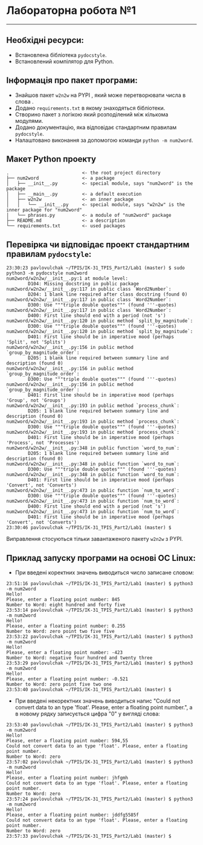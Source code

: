 # **Лабораторна робота №1**
---
## Необхідні ресурси: 
- Встановлена бібліотека `pydocstyle`.
- Встановлений компілятор для Python.

## Інформація про пакет програми:
* Знайшов пакет `w2n2w` на PYPI , який може перетворювати числа в слова .
* Додано `requirements.txt` в якому знаходяться бібліотеки.
* Створино пакет з логікою який розподілений між кількома модулями.
* Додано документацію, яка відповідає стандартним правилам `pydocstyle`.
* Налаштовано виконання за допомогою команди `python -m num2word`.

## Макет Python проекту
```text
.                           <- the root project directory
├── num2word                <- a package
│   ├── __init__.py         <- special module, says "num2word" is the package
│   ├── __main__.py         <- a default execution
│   ├── w2n2w               <- an inner package
│   │   └── __init__.py     <- special module, says "w2n2w" is the inner package for "num2word"
│   └── phrases.py          <- a module of "num2word" package
├── README.md               <- a description
└── requirements.txt        <- used packages
```

## Перевірка чи відповідає проект стандартним правилам `pydocstyle`:
```text
23:30:23 pavlovulchak ~/TPIS/IK-31_TPIS_Part2/Lab1 (master) $ sudo python3 -m pydocstyle num2word
num2word/w2n2w/__init__.py:1 at module level:
        D104: Missing docstring in public package
num2word/w2n2w/__init__.py:117 in public class `Word2Number`:
        D204: 1 blank line required after class docstring (found 0)
num2word/w2n2w/__init__.py:117 in public class `Word2Number`:
        D300: Use """triple double quotes""" (found '''-quotes)
num2word/w2n2w/__init__.py:117 in public class `Word2Number`:
        D400: First line should end with a period (not 's')
num2word/w2n2w/__init__.py:120 in public method `split_by_magnitude`:
        D300: Use """triple double quotes""" (found '''-quotes)
num2word/w2n2w/__init__.py:120 in public method `split_by_magnitude`:
        D401: First line should be in imperative mood (perhaps 'Split', not 'Splits')
num2word/w2n2w/__init__.py:156 in public method `group_by_magnitude_order`:
        D205: 1 blank line required between summary line and description (found 0)
num2word/w2n2w/__init__.py:156 in public method `group_by_magnitude_order`:
        D300: Use """triple double quotes""" (found '''-quotes)
num2word/w2n2w/__init__.py:156 in public method `group_by_magnitude_order`:
        D401: First line should be in imperative mood (perhaps 'Group', not 'Groups')
num2word/w2n2w/__init__.py:193 in public method `process_chunk`:
        D205: 1 blank line required between summary line and description (found 0)
num2word/w2n2w/__init__.py:193 in public method `process_chunk`:
        D300: Use """triple double quotes""" (found '''-quotes)
num2word/w2n2w/__init__.py:193 in public method `process_chunk`:
        D401: First line should be in imperative mood (perhaps 'Process', not 'Processes')
num2word/w2n2w/__init__.py:348 in public function `word_to_num`:
        D205: 1 blank line required between summary line and description (found 0)
num2word/w2n2w/__init__.py:348 in public function `word_to_num`:
        D300: Use """triple double quotes""" (found '''-quotes)
num2word/w2n2w/__init__.py:348 in public function `word_to_num`:
        D401: First line should be in imperative mood (perhaps 'Convert', not 'Converts')
num2word/w2n2w/__init__.py:473 in public function `num_to_word`:
        D300: Use """triple double quotes""" (found '''-quotes)
num2word/w2n2w/__init__.py:473 in public function `num_to_word`:
        D400: First line should end with a period (not 's')
num2word/w2n2w/__init__.py:473 in public function `num_to_word`:
        D401: First line should be in imperative mood (perhaps 'Convert', not 'Converts')
23:30:46 pavlovulchak ~/TPIS/IK-31_TPIS_Part2/Lab1 (master) $ 
```
Виправлення стосуються тільки завантаженого пакету `w2n2w` з PYPI.

## Приклад запуску програми на основі ОС Linux:
* При введені коректних значень виводиться число записане словом:
``` text
23:51:16 pavlovulchak ~/TPIS/IK-31_TPIS_Part2/Lab1 (master) $ python3 -m num2word
Hello!
Please, enter a floating point number: 845
Number to Word: eight hundred and forty five
23:53:14 pavlovulchak ~/TPIS/IK-31_TPIS_Part2/Lab1 (master) $ python3 -m num2word
Hello!
Please, enter a floating point number: 0.255
Number to Word: zero point two five five
23:53:22 pavlovulchak ~/TPIS/IK-31_TPIS_Part2/Lab1 (master) $ python3 -m num2word
Hello!
Please, enter a floating point number: -423
Number to Word: negative four hundred and twenty three
23:53:29 pavlovulchak ~/TPIS/IK-31_TPIS_Part2/Lab1 (master) $ python3 -m num2word
Hello!
Please, enter a floating point number: -0.521
Number to Word: zero point five two one
23:53:40 pavlovulchak ~/TPIS/IK-31_TPIS_Part2/Lab1 (master) $ 
```
* При введені некоректних значень виводиться напис "Could not convert data to an type 'float'. Please, enter a floating point number.", а в новому рядку записується цифра "0" у вигляді слова:
```text
23:53:40 pavlovulchak ~/TPIS/IK-31_TPIS_Part2/Lab1 (master) $ python3 -m num2word
Hello!
Please, enter a floating point number: 594,55
Could not convert data to an type 'float'. Please, enter a floating point number.
Number to Word: zero
23:57:02 pavlovulchak ~/TPIS/IK-31_TPIS_Part2/Lab1 (master) $ python3 -m num2word
Hello!
Please, enter a floating point number: jhfgmh
Could not convert data to an type 'float'. Please, enter a floating point number.
Number to Word: zero
23:57:24 pavlovulchak ~/TPIS/IK-31_TPIS_Part2/Lab1 (master) $ python3 -m num2word
Hello!
Please, enter a floating point number: jddfg5585f
Could not convert data to an type 'float'. Please, enter a floating point number.
Number to Word: zero
23:57:33 pavlovulchak ~/TPIS/IK-31_TPIS_Part2/Lab1 (master) $ 
```
